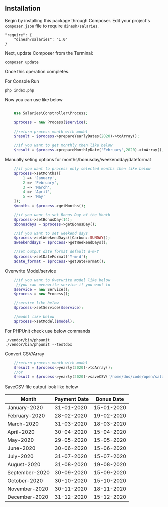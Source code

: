 
## Installation

Begin by installing this package through Composer.
Edit your project's `composer.json` file to require `dinesh/salaries`.

    "require": {
		"dinesh/salaries": "1.0"
	}

Next, update Composer from the Terminal:

    composer update

Once this operation completes.

For Console Run

    php index.php

Now you can use like below
```php

    use Salaries\Constroller\Process;

    $process = new Process($service);

    //return process month with model
    $result = $process->prepareYearlyDates(2020)->toArray();

    //if you want to get monthly then like below
    $result = $process->prepareMonthlyDate('February',2020)->toArray();

```
Manually seting options for months/bonusday/weekendday/dateformat

```php
    //if you want to process only selected months then like below
    $process->setMonths([
        1 => 'January',
        2 => 'February',
        3 => 'March',
        4 => 'April',
        5 => 'May'
    ]);
    $months = $process->getMonths();

    //if you want to set Bonus Day of the Month
    $process->setBonusDay(14);
    $bonusdays = $process->getBonusDay();

    //if you want to set weekend days
    $process->setWeekendDays([Carbon::SUNDAY]);
    $weekenddays = $process->getWeekendDays();

    //set output date format default d-m-Y
    $process->setDateFormat('Y-m-d');
    $date_format = $process->getDateFormat();

```

Overwrite Model/service

```php
    //if you want to Overwrite model like below
     //you can overwrite service if you want to
    $service = new Service();
    $process = new Process();

    //service like below
    $process->setService($service);

    //model like below
    $process->setModel($model);

```

For PHPUnit check use below commands

    ./vendor/bin/phpunit
    ./vendor/bin/phpunit --testdox


Convert CSV/Array

```php
    //return process month with model
    $result = $process->yearly(2020)->toArray();
    //or
    $result = $process->yearly(2020)->saveCSV('/home/dns/code/open/salaries/yearly.csv');

```

 SaveCSV file output look like below

|Month|Payment Date|Bonus Date|
|-----|-----|-----|
|January-2020|31-01-2020|15-01-2020|
|February-2020|28-02-2020|19-02-2020|
|March-2020|31-03-2020|18-03-2020|
|April-2020|30-04-2020|15-04-2020|
|May-2020|29-05-2020|15-05-2020|
|June-2020|30-06-2020|15-06-2020|
|July-2020|31-07-2020|15-07-2020|
|August-2020|31-08-2020|19-08-2020|
|September-2020|30-09-2020|15-09-2020|
|October-2020|30-10-2020|15-10-2020|
|November-2020|30-11-2020|18-11-2020|
|December-2020|31-12-2020|15-12-2020|
